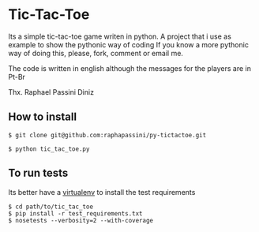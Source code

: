 Tic-Tac-Toe
===========
Its a simple tic-tac-toe game writen in python.
A project that i use as example to show the pythonic way of coding
If you know a more pythonic way of doing this, please, fork, comment or email me.

The code is written in english although the messages for the players are in Pt-Br

Thx.
Raphael Passini Diniz

How to install
--------------

```
$ git clone git@github.com:raphapassini/py-tictactoe.git
```

```
$ python tic_tac_toe.py
```

To run tests
------------

Its better have a [virtualenv](https://pypi.python.org/pypi/virtualenv) to install
the test requirements

```
$ cd path/to/tic_tac_toe
$ pip install -r test_requirements.txt
$ nosetests --verbosity=2 --with-coverage
```
